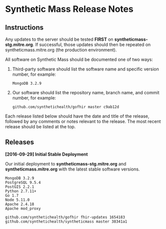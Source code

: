Synthetic Mass Release Notes
============================
Instructions
------------
Any updates to the server should be tested **FIRST** on **syntheticmass-stg.mitre.org**. If successful, those updates should then be repeated on syntheticmass.mitre.org (the production environment).

All software on Synthetic Mass should be documented one of two ways:

1. Third-party software should list the software name and specific version number, for example:

	```
	MongoDB 3.2.9
	```
	
2. Our software should list the repository name, branch name, and commit number, for example:

	```
	github.com/synthetichealth/gofhir master c9ab12d
	```
	
Each release listed below should have the date and title of the release, followed by any comments or notes relevant to the release. The most recent release should be listed at the top.
	
Releases
--------

**[2016-09-29] Initial Stable Deployment**

Our initial deployment to **syntheticmass-stg.mitre.org** and **syntheticmass.mitre.org** with the latest stable software versions.

```
MongoDB 3.2.9  
PostgreSQL 9.5.4
PostGIS 2.2.1 
Python 2.7.11+  
Go 1.7
Node 5.11.0
Apache 2.4.18
Apache mod_proxy

github.com/synthetichealth/gofhir fhir-updates 1654183
github.com/synthetichealth/syntheticmass master 38341a1
```
